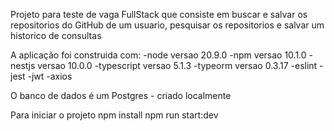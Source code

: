 Projeto para teste de vaga FullStack que consiste em buscar e salvar os repositorios do GitHub de um usuario, pesquisar os repositorios e salvar um historico de consultas

A aplicação foi construida com:
-node versao 20.9.0
-npm versao 10.1.0
-nestjs versao 10.0.0
-typescript versao 5.1.3
-typeorm versao 0.3.17
-eslint
-jest
-jwt
-axios

O banco de dados é um Postgres - criado localmente

Para iniciar o projeto 
npm install
npm run start:dev
